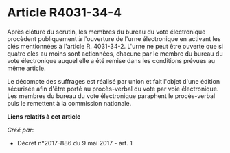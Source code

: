 # Article R4031-34-4

Après clôture du scrutin, les membres du bureau du vote électronique procèdent publiquement à l'ouverture de l'urne
électronique en activant les clés mentionnées à l'article R. 4031-34-2. L'urne ne peut être ouverte que si quatre clés au
moins sont actionnées, chacune par le membre du bureau du vote électronique auquel elle a été remise dans les conditions
prévues au même article.

Le décompte des suffrages est réalisé par union et fait l'objet d'une édition sécurisée afin d'être porté au procès-verbal du
vote par voie électronique. Les membres du bureau du vote électronique paraphent le procès-verbal puis le remettent à la
commission nationale.

**Liens relatifs à cet article**

_Créé par_:

  - Décret n°2017-886 du 9 mai 2017 - art. 1
